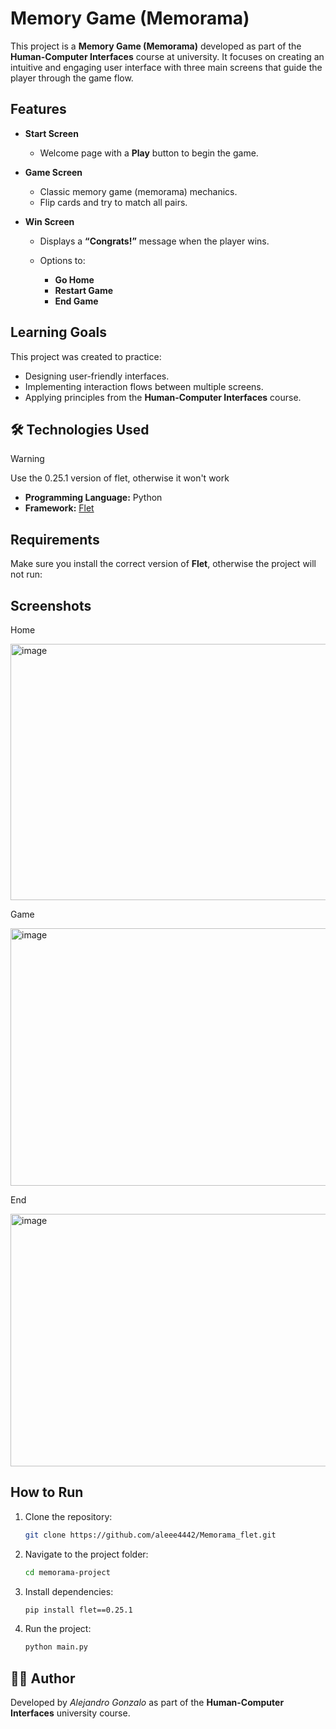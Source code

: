 # Memory Game (Memorama)

This project is a **Memory Game (Memorama)** developed as part of the **Human-Computer Interfaces** course at university.
It focuses on creating an intuitive and engaging user interface with three main screens that guide the player through the game flow.

## Features

* **Start Screen**

  * Welcome page with a **Play** button to begin the game.

* **Game Screen**

  * Classic memory game (memorama) mechanics.
  * Flip cards and try to match all pairs.

* **Win Screen**

  * Displays a **“Congrats!”** message when the player wins.
  * Options to:

    * **Go Home**
    * **Restart Game**
    * **End Game**

## Learning Goals

This project was created to practice:

* Designing user-friendly interfaces.
* Implementing interaction flows between multiple screens.
* Applying principles from the **Human-Computer Interfaces** course.

## 🛠️ Technologies Used
> [!WARNING]  
> Use the 0.25.1 version of flet, otherwise it won't work

* **Programming Language:** Python
* **Framework:** [Flet](https://flet.dev)

## Requirements

Make sure you install the correct version of **Flet**, otherwise the project will not run:

## Screenshots

Home

<img width="620" height="410" alt="image" src="https://github.com/user-attachments/assets/0bf343aa-3ee0-40a5-9c2b-5d1299e2268b" />

Game

<img width="608" height="412" alt="image" src="https://github.com/user-attachments/assets/943c667f-9195-4c8a-bf61-dab4f4a1ce24" />

End

<img width="605" height="404" alt="image" src="https://github.com/user-attachments/assets/19af3d8e-b672-4ef3-9000-bd5450e47841" />

## How to Run

1. Clone the repository:

   ```bash
   git clone https://github.com/aleee4442/Memorama_flet.git
   ```
2. Navigate to the project folder:

   ```bash
   cd memorama-project
   ```
3. Install dependencies:

   ```bash
   pip install flet==0.25.1
   ```
4. Run the project:

   ```bash
   python main.py
   ```
   
## 👨‍💻 Author

Developed by *Alejandro Gonzalo* as part of the **Human-Computer Interfaces** university course.
